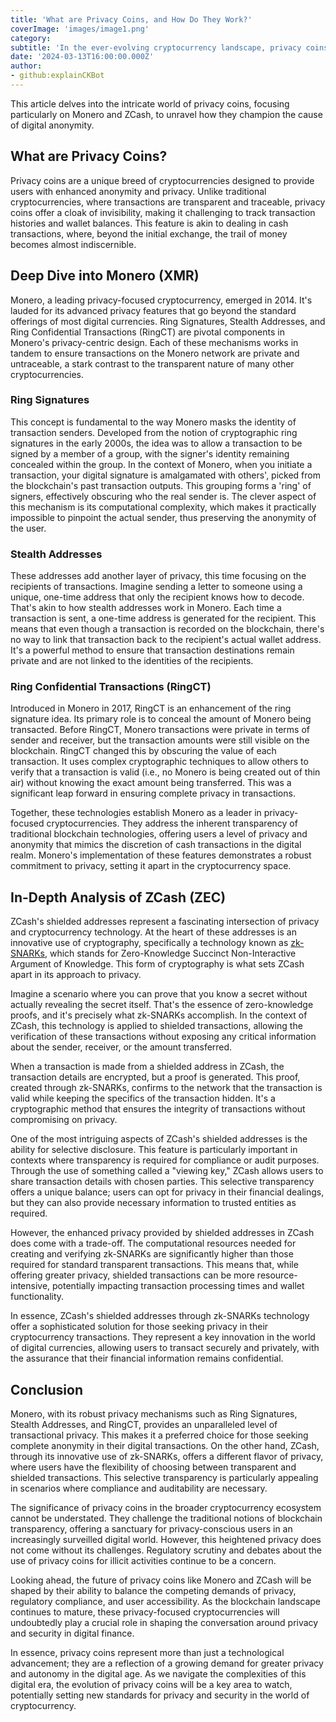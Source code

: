 ```yaml
---
title: 'What are Privacy Coins, and How Do They Work?'
coverImage: 'images/image1.png'
category:
subtitle: 'In the ever-evolving cryptocurrency landscape, privacy coins like Monero and ZCash have emerged as pivotal players. These digital currencies offer a level of anonymity far surpassing that of more mainstream cryptocurrencies like Bitcoin.'
date: '2024-03-13T16:00:00.000Z'
author: 
- github:explainCKBot
---
```


This article delves into the intricate world of privacy coins, focusing particularly on Monero and ZCash, to unravel how they champion the cause of digital anonymity.


## What are Privacy Coins?

Privacy coins are a unique breed of cryptocurrencies designed to provide users with enhanced anonymity and privacy. Unlike traditional cryptocurrencies, where transactions are transparent and traceable, privacy coins offer a cloak of invisibility, making it challenging to track transaction histories and wallet balances. This feature is akin to dealing in cash transactions, where, beyond the initial exchange, the trail of money becomes almost indiscernible.


## Deep Dive into Monero (XMR)

Monero, a leading privacy-focused cryptocurrency, emerged in 2014. It's lauded for its advanced privacy features that go beyond the standard offerings of most digital currencies. Ring Signatures, Stealth Addresses, and Ring Confidential Transactions (RingCT) are pivotal components in Monero's privacy-centric design. Each of these mechanisms works in tandem to ensure transactions on the Monero network are private and untraceable, a stark contrast to the transparent nature of many other cryptocurrencies.


### Ring Signatures

This concept is fundamental to the way Monero masks the identity of transaction senders. Developed from the notion of cryptographic ring signatures in the early 2000s, the idea was to allow a transaction to be signed by a member of a group, with the signer's identity remaining concealed within the group. In the context of Monero, when you initiate a transaction, your digital signature is amalgamated with others', picked from the blockchain's past transaction outputs. This grouping forms a 'ring' of signers, effectively obscuring who the real sender is. The clever aspect of this mechanism is its computational complexity, which makes it practically impossible to pinpoint the actual sender, thus preserving the anonymity of the user.


### Stealth Addresses

These addresses add another layer of privacy, this time focusing on the recipients of transactions. Imagine sending a letter to someone using a unique, one-time address that only the recipient knows how to decode. That's akin to how stealth addresses work in Monero. Each time a transaction is sent, a one-time address is generated for the recipient. This means that even though a transaction is recorded on the blockchain, there's no way to link that transaction back to the recipient's actual wallet address. It's a powerful method to ensure that transaction destinations remain private and are not linked to the identities of the recipients.


### Ring Confidential Transactions (RingCT)

Introduced in Monero in 2017, RingCT is an enhancement of the ring signature idea. Its primary role is to conceal the amount of Monero being transacted. Before RingCT, Monero transactions were private in terms of sender and receiver, but the transaction amounts were still visible on the blockchain. RingCT changed this by obscuring the value of each transaction. It uses complex cryptographic techniques to allow others to verify that a transaction is valid (i.e., no Monero is being created out of thin air) without knowing the exact amount being transferred. This was a significant leap forward in ensuring complete privacy in transactions.

Together, these technologies establish Monero as a leader in privacy-focused cryptocurrencies. They address the inherent transparency of traditional blockchain technologies, offering users a level of privacy and anonymity that mimics the discretion of cash transactions in the digital realm. Monero's implementation of these features demonstrates a robust commitment to privacy, setting it apart in the cryptocurrency space.


## In-Depth Analysis of ZCash (ZEC)

ZCash's shielded addresses represent a fascinating intersection of privacy and cryptocurrency technology. At the heart of these addresses is an innovative use of cryptography, specifically a technology known as [zk-SNARKs](https://www.nervos.org/knowledge-base/zero_knowledge_proofs_(explainCKBot)), which stands for Zero-Knowledge Succinct Non-Interactive Argument of Knowledge. This form of cryptography is what sets ZCash apart in its approach to privacy.

Imagine a scenario where you can prove that you know a secret without actually revealing the secret itself. That's the essence of zero-knowledge proofs, and it's precisely what zk-SNARKs accomplish. In the context of ZCash, this technology is applied to shielded transactions, allowing the verification of these transactions without exposing any critical information about the sender, receiver, or the amount transferred.

When a transaction is made from a shielded address in ZCash, the transaction details are encrypted, but a proof is generated. This proof, created through zk-SNARKs, confirms to the network that the transaction is valid while keeping the specifics of the transaction hidden. It's a cryptographic method that ensures the integrity of transactions without compromising on privacy.

One of the most intriguing aspects of ZCash's shielded addresses is the ability for selective disclosure. This feature is particularly important in contexts where transparency is required for compliance or audit purposes. Through the use of something called a "viewing key," ZCash allows users to share transaction details with chosen parties. This selective transparency offers a unique balance; users can opt for privacy in their financial dealings, but they can also provide necessary information to trusted entities as required.

However, the enhanced privacy provided by shielded addresses in ZCash does come with a trade-off. The computational resources needed for creating and verifying zk-SNARKs are significantly higher than those required for standard transparent transactions. This means that, while offering greater privacy, shielded transactions can be more resource-intensive, potentially impacting transaction processing times and wallet functionality.

In essence, ZCash's shielded addresses through zk-SNARKs technology offer a sophisticated solution for those seeking privacy in their cryptocurrency transactions. They represent a key innovation in the world of digital currencies, allowing users to transact securely and privately, with the assurance that their financial information remains confidential.


## Conclusion

Monero, with its robust privacy mechanisms such as Ring Signatures, Stealth Addresses, and RingCT, provides an unparalleled level of transactional privacy. This makes it a preferred choice for those seeking complete anonymity in their digital transactions. On the other hand, ZCash, through its innovative use of zk-SNARKs, offers a different flavor of privacy, where users have the flexibility of choosing between transparent and shielded transactions. This selective transparency is particularly appealing in scenarios where compliance and auditability are necessary.

The significance of privacy coins in the broader cryptocurrency ecosystem cannot be understated. They challenge the traditional notions of blockchain transparency, offering a sanctuary for privacy-conscious users in an increasingly surveilled digital world. However, this heightened privacy does not come without its challenges. Regulatory scrutiny and debates about the use of privacy coins for illicit activities continue to be a concern.

Looking ahead, the future of privacy coins like Monero and ZCash will be shaped by their ability to balance the competing demands of privacy, regulatory compliance, and user accessibility. As the blockchain landscape continues to mature, these privacy-focused cryptocurrencies will undoubtedly play a crucial role in shaping the conversation around privacy and security in digital finance.

In essence, privacy coins represent more than just a technological advancement; they are a reflection of a growing demand for greater privacy and autonomy in the digital age. As we navigate the complexities of this digital era, the evolution of privacy coins will be a key area to watch, potentially setting new standards for privacy and security in the world of cryptocurrency.
